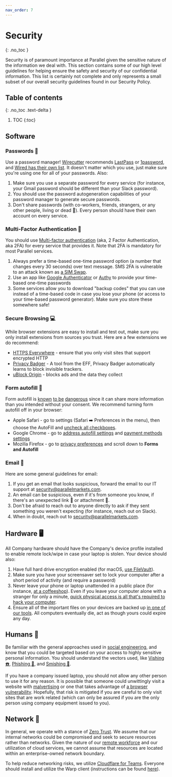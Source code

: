 ```yaml
---
nav_order: 7
---
```

# Security
{: .no_toc }

Security is of paramount importance at Parallel given the sensitive nature of the information we deal with. This section contains some of our high level guidelines for helping ensure the safety and security of our confidential information. This list is certainly not complete and only represents a small subset of our overall security guidelines found in our Security Policy.

## Table of contents
{: .no_toc .text-delta }

1. TOC
{:toc}

## Software
### Passwords :closed_lock_with_key:
Use a password manager!  [Wirecutter](https://thewirecutter.com/reviews/best-password-managers/) recommends [LastPass](https://www.lastpass.com/) or [1password](https://1password.com/), and [Wired has their own list](https://www.wired.com/story/best-password-managers/).  It doesn't matter which you use, just make sure you're using one for all of your passwords. Also:

1. Make sure you use a separate password for every service (for instance, your Gmail password should be different than your Slack password).
1. You should use the password autogeneration capabilities of your password manager to generate secure passwords.
1. Don't share passwords (with co-workers, friends, strangers, or any other people, living or dead :ghost:).  Every person should have their own account on every service.

### Multi-Factor Authentication :iphone:
You should use [Multi-factor authentication](https://en.wikipedia.org/wiki/Multi-factor_authentication) (aka, 2 Factor Authentication, aka 2FA) for every service that provides it.  Note that 2FA is mandatory for most Parallel services.

1. Always prefer a time-based one-time password option (a number that changes every 30 seconds) over text message.  SMS 2FA is vulnerable to an attack known as [a SIM Swap](https://www.wired.com/story/sim-swap-attack-defend-phone/).
1. Use an app like [Google Authenticator](https://support.google.com/accounts/answer/1066447?hl=en&ref_topic=2954345) or [Authy](https://authy.com) to provide your time-based one-time passwords
1. Some services allow you to download "backup codes" that you can use instead of a time-based code in case you lose your phone (or access to your time-based password generator).  Make sure you store these somewhere safe!

### Secure Browsing :computer:
While browser extensions are easy to install and test out, make sure you only install extensions from sources you trust.  Here are a few extensions we do recommend:

* [HTTPS Everywhere](https://www.eff.org/https-everywhere) - ensure that you only visit sites that support encrypted HTTP
* [Privacy Badger](https://privacybadger.org) - A tool from the EFF, Privacy Badger automatically learns to block invisible trackers.
* [uBlock Origin](https://github.com/gorhill/uBlock#installation) - blocks ads and the data they collect

### Form autofill :memo:
Form autofill is [known](https://www.popularmechanics.com/technology/security/a24687/autofill-bad/) [to be](https://www.techadvisory.org/2019/01/the-dangers-of-autocomplete-passwords/) [dangerous](https://thehackernews.com/2017/01/browser-autofill-phishing.html) since it can share more information than you intended without your consent. We recommend turning form autofill off in your browser:

* Apple Safari - go to settings (Safari ➡️ Preferences in the menu), then choose the AutoFill and [uncheck all checkboxes](https://support.apple.com/guide/safari/autofill-ibrwa005/mac).
* Google Chrome - go to [address autofill settings](chrome://settings/addresses) and [payment methods settings](chrome://settings/payments)
* Mozilla Firefox - go to [privacy preferences](about:preferences#privacy) and scroll down to **Forms and Autofill**

### Email :email:
Here are some general guidelines for email:

1. If you get an email that looks suspicious, forward the email to our IT support at [security@parallelmarkets.com](mailto:security@parallelmarkets.com).
1. An email can be suspicious, even if it's from someone you know, if there's an unexpected link :link: or attachment :file_folder:.
1. Don't be afraid to reach out to anyone directly to ask if they sent something you weren't expecting (for instance, reach out on Slack).
1. When in doubt, reach out to [security@parallelmarkets.com](mailto:security@parallelmarkets.com).

## Hardware :desktop_computer:
All Company hardware should have the Company's device profile installed to enable remote lock/wipe in case your laptop is stolen.  Your device should also:

1. Have full hard drive encryption enabled (for macOS, [use FileVault](https://support.apple.com/en-us/HT204837)).
1. Make sure you have your screensaver set to lock your computer after a short period of activity (and require a password)
1. Never leave your phone or laptop unattended in a public place (for instance, [at a coffeeshop](../work/where/#coffee-shops-coffee-and-co-working-spaces)).  Even if you leave your computer alone with a stranger for only a minute, [quick physical access is all that's required to hack your computer](https://en.wikipedia.org/wiki/Physical_access).
1. Ensure all of the important files on your devices are backed up [in one of our tools](../work/coordination/#communications-tools).  All computers eventually die, act as though yours could expire any day.

## Humans :bust_in_silhouette:
Be familiar with the general approaches used in [social engineering](https://en.wikipedia.org/wiki/Social_engineering_(security)), and know that you could be targeted based on your access to highly sensitive personal information.  You should understand the vectors used, like [Vishing :phone:](https://en.wikipedia.org/wiki/Social_engineering_(security)#Vishing), [Phishing :fishing_pole_and_fish:](https://en.wikipedia.org/wiki/Social_engineering_(security)#Phishing), and [Smishing :iphone:](https://en.wikipedia.org/wiki/Social_engineering_(security)#Smishing).

If you have a company issued laptop, you should not allow any other person to use it for any reason.  It is possible that someone could unwittingly visit a website with [malvertising](https://en.wikipedia.org/wiki/Malvertising) or one that takes advantage of [a browser vulnerability](https://www.zdnet.com/article/google-patches-two-more-chrome-zero-days/).  Hopefully, that risk is mitigated if you are careful to only visit sites that are work related (which can only be assured if you are the only person using company equipment issued to you).

## Network :satellite:
In general, we operate with a stance of [Zero Trust](https://www.cloudflare.com/learning/security/glossary/what-is-zero-trust/).  We assume that our internal networks could be compromised and seek to secure resources rather than networks.  Given the nature of our [remote workforce](../work/index.md) and our utilization of cloud services, we cannot assume that resources are located within an enterprise-owned network boundary.

To help reduce networking risks, we utilize [Cloudflare for Teams](https://www.cloudflare.com/teams/).  Everyone should install and utilize the Warp client (instructions can be found [here](https://docs.google.com/document/d/1gd_BvZug6p0SD9j77njP3fSa33nyM3cNOMAbqJ5C7fA/edit)).
